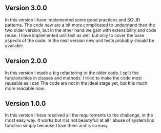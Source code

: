 ﻿Version 3.0.0
-----------------------------------------
In this version I have implemented some good practices and SOLID patterns. 
The code now are a bit more complicated to understand than the two older version, but in the other hand
we gain with extensibility and code reuse.
I have implemented unit test as well but only to cover the base aspects of the code.
In the next version new unit tests probably should be available.

Version 2.0.0
-----------------------------------------
In this version I made a big refactoring to the older code. I split the funcionalities in classes
and methods.
I tried to make the code most reusable as I can
The code are not in the ideal stage yet, but It is much more readable now.

Version 1.0.0
-----------------------------------------
In this version I have resolved all the requirements to the challenge, in the most easy way.
It works but it is not beautyfull at all
I abuse of system.linq function simply because I love them and is so easy